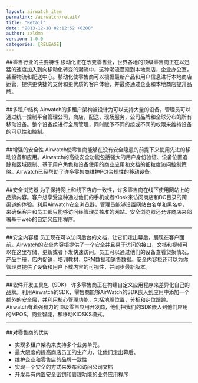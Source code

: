 ```yaml
---
layout: airwatch_item
permalink: /airwatch/retail/
title: "Retail"
date: "2013-12-18 02:12:52 +0200"
author: zxldmn
version: 1.0.0
categories: [RELEASE]
---
```


##零售行业的主要特性
移动化正在改变零售业，世界各地的顶级零售商正在以迅猛的速度加入到向移动化转变的潮流中，这种潮流蔓延到本地商店，企业办公室，甚至物流和配送中心。移动化使零售商可以根据最新产品和用户信息进行本地商店运营，提供更快捷的支付和更优质的客户体验，并最终通过企业和本地商店提升品牌。

-------------------------------------------
##多租户结构
Airwatch的多租户架构被设计为可以支持大量的设备。管理员可以通过统一控制平台管理公司，商店，配送，现场服务，公司品牌和全球分布的所有移动设备。整个设备组进行全局管理，同时赋予不同的组或不同的权限来维持设备的可见性和控制。

-------------------------------------------
##增强的安全性
Airwatch使零售商能够在没有安全隐患的前提下来使用先进的移动设备和应用。Airwatch的高级安全功能包括强大的用户身份验证、设备位置追踪和区域限制、基于用户角色和设备使用的商业应用和文档的细粒度访问控制策略。Airwatch已经帮助了许多零售商维护PCI合规性的移动设备。

-------------------------------------------
##安全浏览器
为了保持网上和线下店的一致性，许多零售商在线下使用网站上的品牌内容。客户想享受这种通过他们的手机或者Kiosk来访问商店和DC目录的跨渠道的体验。利用Airwatch安全浏览器，管理员能够设置网站白名单和黑名单，来确保客户和员工都只能够访问经管理员核准的网站。安全浏览器还允许商店来部署基于web的自定义应用程序。

-------------------------------------------
##安全内容柜
员工现在可以访问后台的文档，让它们走出幕后，展现在客户面前。Airwatch的安全内容柜提供了一个安全并且易于访问的接口，文档和视频可以在这里存储、更新或者下发快速访问。员工可以通过他们的设备查看货架情况，产品手册，店内促销，培训教材，CRM数据和销售数据。安全内容柜还可以为你管理员提供了设备和用户下载内容的可视性，并同步最新版本。

-------------------------------------------
##软件开发工具包（SDK）
许多零售商正在构建自定义应用程序来差异化自己的品牌。利用Airwatch的SDK，零售商能够AirWatch的SDK嵌入到应用中添加一个额外的安全层，并利用核心管理功能，包括地理位置，分析和定位跟踪。Airwatch有着强有力的顶级零售应用开发商，他们把我们的SDK嵌入到他们应用的MPOS，商业智能，和移动KIOSKS模式。

-------------------------------------------
##对零售商的优势
*	实现多租户架构来支持多个业务单元。
*	最大限度的提高商店员工的生产力，让他们走出幕后。
*	维护企业和零售店的品牌一致性
*	实现一个安全的方式来发布和访问公司文档
*	开发具有内置安全密钥和管理功能的业务应用程序